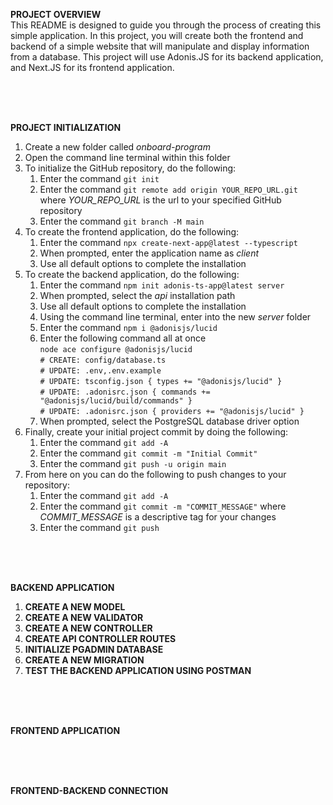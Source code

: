 **PROJECT OVERVIEW**<br />
This README is designed to guide you through the process of creating this simple application. In this project, you will create both the frontend and backend of a simple website that will manipulate and display information from a database. This project will use Adonis.JS for its backend application, and Next.JS for its frontend application.

<br />
<br />
<br />

**PROJECT INITIALIZATION**
1. Create a new folder called *onboard-program*
2. Open the command line terminal within this folder
3. To initialize the GitHub repository, do the following:
    1. Enter the command ``` git init ```
    2. Enter the command ``` git remote add origin YOUR_REPO_URL.git ``` where *YOUR_REPO_URL* is the url to your specified GitHub repository
    3. Enter the command ``` git branch -M main ```
4. To create the frontend application, do the following:
    1. Enter the command ``` npx create-next-app@latest --typescript ```
    2. When prompted, enter the application name as *client*
    3. Use all default options to complete the installation
5. To create the backend application, do the following:
    1. Enter the command ``` npm init adonis-ts-app@latest server ```
    2. When prompted, select the *api* installation path
    3. Use all default options to complete the installation
    4. Using the command line terminal, enter into the new *server* folder
    5. Enter the command ``` npm i @adonisjs/lucid ```
    6. Enter the following command all at once<br />
``` node ace configure @adonisjs/lucid ```<br />
``` # CREATE: config/database.ts ```<br />
``` # UPDATE: .env,.env.example ```<br />
``` # UPDATE: tsconfig.json { types += "@adonisjs/lucid" } ```<br />
``` # UPDATE: .adonisrc.json { commands += "@adonisjs/lucid/build/commands" } ```<br />
``` # UPDATE: .adonisrc.json { providers += "@adonisjs/lucid" } ```
    7. When prompted, select the PostgreSQL database driver option
6. Finally, create your initial project commit by doing the following:
    1. Enter the command ``` git add -A ```
    2. Enter the command ``` git commit -m "Initial Commit" ```
    3. Enter the command ``` git push -u origin main ```
7. From here on you can do the following to push changes to your repository:
    1. Enter the command ``` git add -A ```
    2. Enter the command ``` git commit -m "COMMIT_MESSAGE" ``` where *COMMIT_MESSAGE* is a descriptive tag for your changes
    3. Enter the command ``` git push ```

<br />
<br />
<br />

**BACKEND APPLICATION**
1. **CREATE A NEW MODEL**
2. **CREATE A NEW VALIDATOR**
3. **CREATE A NEW CONTROLLER**
4. **CREATE API CONTROLLER ROUTES**
5. **INITIALIZE PGADMIN DATABASE**
6. **CREATE A NEW MIGRATION**
7. **TEST THE BACKEND APPLICATION USING POSTMAN**

<br />
<br />
<br />

**FRONTEND APPLICATION**

<br />
<br />
<br />

**FRONTEND-BACKEND CONNECTION**